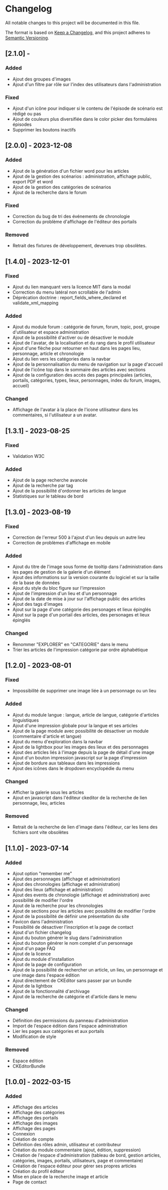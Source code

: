 # Changelog

All notable changes to this project will be documented in this file.

The format is based on [Keep a Changelog](https://keepachangelog.com/en/1.0.0/),
and this project adheres to [Semantic Versioning](https://semver.org/spec/v2.0.0.html).

## [2.1.0] - 

### Added

- Ajout des groupes d'images
- Ajout d'un filtre par rôle sur l'index des utilisateurs dans l'administration

### Fixed

- Ajout d'un icône pour indiquer si le contenu de l'épisode de scénario est rédigé ou pas
- Ajout de couleurs plus diversifiée dans le color picker des formulaires épisodes
- Supprimer les boutons inactifs

## [2.0.0] - 2023-12-08

### Added

- Ajout de la génération d'un fichier word pour les articles
- Ajout de la gestion des scénarios : administration, affichage public, export PDF et word
- Ajout de la gestion des catégories de scénarios
- Ajout de la recherche dans le forum

### Fixed

- Correction du bug de tri des événements de chronologie
- Correction du problème d'affichage de l'éditeur des portails

### Removed

- Retrait des fixtures de développement, devenues trop obsolètes.

## [1.4.0] - 2023-12-01

### Fixed

- Ajout du lien manquant vers la licence MIT dans la modal
- Correction du menu latéral non scrollable de l'admin
- Déprécation doctrine : report_fields_where_declared et validate_xml_mapping

### Added

- Ajout du module forum : catégorie de forum, forum, topic, post, groupe d'utilisateur et espace administration
- Ajout de la possibilité d'activer ou de désactiver le module
- Ajout de l'avatar, de la localisation et du rang dans le profil utilisateur
- Ajout d'une flèche pour retourner en haut dans les pages lieu, personnage, article et chronologie
- Ajout du lien vers les catégories dans la navbar
- Ajout de la personnalisation du menu de navigation sur la page d'accueil
- Ajout de l'icône top dans le sommaire des articles avec sections
- Ajout de la configuration des accès des pages principales (articles, portails, catégories, types, lieux, personnages, index du forum, images, accueil)

### Changed

- Affichage de l'avatar à la place de l'icone utilisateur dans les commentaires, si l'utilisateur a un avatar.

## [1.3.1] - 2023-08-25

### Fixed

- Validation W3C

### Added

- Ajout de la page recherche avancée
- Ajout de la recherche par tag
- Ajout de la possibilité d'ordonner les articles de langue
- Statistiques sur le tableau de bord

## [1.3.0] - 2023-08-19

### Fixed

- Correction de l'erreur 500 à l'ajout d'un lieu depuis un autre lieu
- Correction de problèmes d'affichage en mobile

### Added

- Ajout du titre de l'image sous forme de tooltip dans l'administration dans les pages de gestion de la galerie d'un élément
- Ajout des informations sur la version courante du logiciel et sur la taille de la base de données
- Ajout du style du bloc figure sur l'impression
- Ajout de l'impression d'un lieu et d'un personnage
- Ajout de la date de mise à jour sur l'affichage public des articles
- Ajout des tags d'images
- Ajout sur la page d'une catégorie des personages et lieux épinglés
- Ajout sur la page d'un portail des articles, des personages et lieux épinglés

### Changed

- Renommer "EXPLORER" en "CATEGORIE" dans le menu
- Trier les articles de l'impression catégorie par ordre alphabétique

## [1.2.0] - 2023-08-01

### Fixed

- Impossibilité de supprimer une image liée à un personnage ou un lieu

### Added

- Ajout du module langue : langue, article de langue, catégorie d'articles linguistiques
- Ajout d'une impression globale pour la langue et ses articles
- Ajout de la page module avec possibilité de désactiver un module (commentaire d'article et langue)
- Ajout du menu d'exploration dans la navbar
- Ajout de la lightbox pour les images des lieux et des personnages
- Ajout des articles liés à l'image depuis la page de détail d'une image
- Ajout d'un bouton impression javascript sur la page d'impression
- Ajout de bordure aux tableaux dans les impressions
- Ajout des icônes dans le dropdown encyclopédie du menu

### Changed

- Afficher la galerie sous les articles
- Ajout en javascript dans l'éditeur ckeditor de la recherche de lien personnage, lieu, articles

### Removed

- Retrait de la recherche de lien d'image dans l'éditeur, car les liens des fichiers sont vite obsolètes

## [1.1.0] - 2023-07-14

### Added

- Ajout option "remember me"
- Ajout des personnages (affichage et administration)
- Ajout des chronologies (affichage et administration)
- Ajout des lieux (affichage et administration)
- Ajout des events de chronologie (affichage et administration) avec possibilité de modifier l'ordre
- Ajout de la recherche pour les chronologies
- Ajout de sections pour les articles avec possibilité de modifier l'ordre
- Ajout de la possibilité de définir une présentation du site
- Favicon dans l'administration
- Possibilité de désactiver l'inscription et la page de contact
- Ajout d'un fichier changelog
- Ajout du bouton générer le slug dans l'administration
- Ajout du bouton générer le nom complet d'un personnage
- Ajout d'un page FAQ
- Ajout de la licence
- Ajout du module d'installation
- Ajout de la page de configuration
- Ajout de la possibilité de rechercher un article, un lieu, un personnage et une image dans l'espace édition
- Ajout directement de CKEditor sans passer par un bundle
- Ajout de la lightbox
- Ajout de la fonctionnalité d'archivage
- Ajout de la recherche de catégorie et d'article dans le menu

### Changed

- Définition des permissions du panneau d'administration
- Import de l'espace édition dans l'espace administration
- Lier les pages aux catégories et aux portails
- Modification de style

### Removed

- Espace édition
- CKEditorBundle

## [1.0.0] - 2022-03-15

### Added

- Affichage des articles
- Affichage des catégories
- Affichage des portails
- Affichage des images
- Affichage des pages
- Connexion
- Création de compte
- Définition des rôles admin, utilisateur et contributeur
- Création du module commentaire (ajout, édition, suppression)
- Création de l'espace d'administration (tableau de bord, gestion articles, catégories, images, portails, utilisateurs, page et commentaire)
- Création de l'espace éditeur pour gérer ses propres articles
- Création du profil éditeur
- Mise en place de la recherche image et article
- Page de contact
